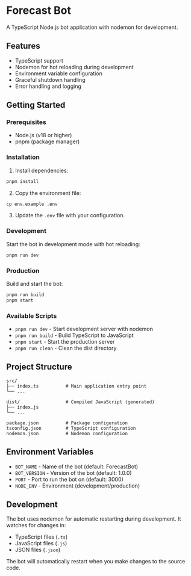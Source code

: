 # Forecast Bot

A TypeScript Node.js bot application with nodemon for development.

## Features

- TypeScript support
- Nodemon for hot reloading during development
- Environment variable configuration
- Graceful shutdown handling
- Error handling and logging

## Getting Started

### Prerequisites

- Node.js (v18 or higher)
- pnpm (package manager)

### Installation

1. Install dependencies:

```bash
pnpm install
```

2. Copy the environment file:

```bash
cp env.example .env
```

3. Update the `.env` file with your configuration.

### Development

Start the bot in development mode with hot reloading:

```bash
pnpm run dev
```

### Production

Build and start the bot:

```bash
pnpm run build
pnpm start
```

### Available Scripts

- `pnpm run dev` - Start development server with nodemon
- `pnpm run build` - Build TypeScript to JavaScript
- `pnpm start` - Start the production server
- `pnpm run clean` - Clean the dist directory

## Project Structure

```
src/
├── index.ts          # Main application entry point
└── ...

dist/                 # Compiled JavaScript (generated)
├── index.js
└── ...

package.json          # Package configuration
tsconfig.json         # TypeScript configuration
nodemon.json          # Nodemon configuration
```

## Environment Variables

- `BOT_NAME` - Name of the bot (default: ForecastBot)
- `BOT_VERSION` - Version of the bot (default: 1.0.0)
- `PORT` - Port to run the bot on (default: 3000)
- `NODE_ENV` - Environment (development/production)

## Development

The bot uses nodemon for automatic restarting during development. It watches for changes in:

- TypeScript files (`.ts`)
- JavaScript files (`.js`)
- JSON files (`.json`)

The bot will automatically restart when you make changes to the source code.
